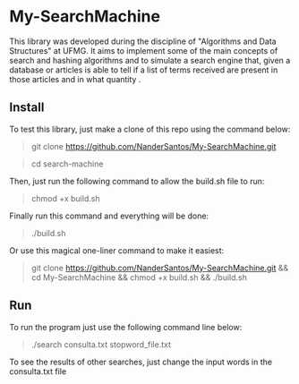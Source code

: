 # My-SearchMachine
This library was developed during the discipline of "Algorithms and Data Structures" at UFMG.  It aims to implement some of the main concepts of search and hashing algorithms and to simulate a search engine that, given a database or articles is able to tell if a list of terms received are present in those articles and in what quantity .

## Install

To test this library, just make a clone of this repo using the command below:

> git clone https://github.com/NanderSantos/My-SearchMachine.git

> cd search-machine

Then, just run the following command to allow the build.sh file to run:

> chmod +x build.sh

Finally run this command and everything will be done:

> ./build.sh

Or use this magical one-liner command to make it easiest:

> git clone https://github.com/NanderSantos/My-SearchMachine.git && cd My-SearchMachine && chmod +x build.sh && ./build.sh

## Run

To run the program just use the following command line below:

> ./search consulta.txt  stopword_file.txt

To see the results of other searches, just change the input words in the consulta.txt file
